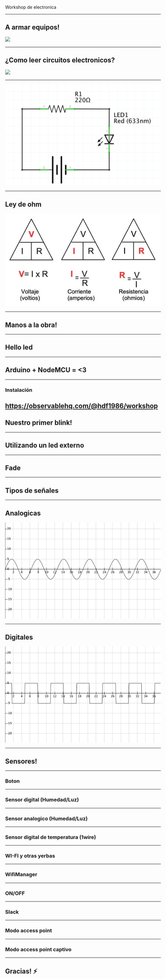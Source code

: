 Workshop de electronica

---

## A armar equipos!

![](https://media.giphy.com/media/3rgXBrLlRs4ZlpnVDO/source.gif)

---

## ¿Como leer circuitos electronicos?

![](https://media.giphy.com/media/lM86pZcDxfx5e/giphy.gif)


---

![](assets/basic_led.png)

---
## Ley de ohm

![](assets/ohm.jpg)


---
## Manos a la obra!

---

## Hello led

---
## Arduino + NodeMCU = <3

---
### Instalación

https://observablehq.com/@hdf1986/workshop
---
## Nuestro primer blink!
---
## Utilizando un led externo
---
## Fade

---
## Tipos de señales

---
## Analogicas
![](assets/analog_signal.png)

---
## Digitales
![](assets/digital_signal.png)

---
## Sensores!

---
### Boton

---
### Sensor digital (Humedad/Luz)

---
### Sensor analogico (Humedad/Luz)


---
### Sensor digital de temperatura (1wire)

---
### WI-FI y otras yerbas

---
### WifiManager

---
### ON/OFF

---
### Slack

---
### Modo access point

---
### Modo access point captivo

---

## Gracias! ⚡
